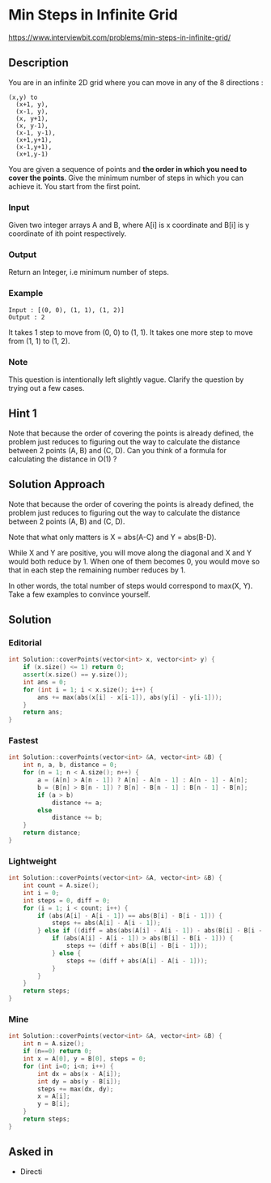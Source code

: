 # Min Steps in Infinite Grid

https://www.interviewbit.com/problems/min-steps-in-infinite-grid/

## Description

You are in an infinite 2D grid where you can move in any of the 8 directions :

```
(x,y) to
  (x+1, y),
  (x-1, y),
  (x, y+1),
  (x, y-1),
  (x-1, y-1),
  (x+1,y+1),
  (x-1,y+1),
  (x+1,y-1)
```

You are given a sequence of points and **the order in which you need to cover the points**.
Give the minimum number of steps in which you can achieve it. You start from the first point.

### Input

Given two integer arrays A and B, where A[i] is x coordinate and B[i] is y coordinate of ith point respectively.

### Output

Return an Integer, i.e minimum number of steps.

### Example

```
Input : [(0, 0), (1, 1), (1, 2)]
Output : 2
```

It takes 1 step to move from (0, 0) to (1, 1). It takes one more step to move from (1, 1) to (1, 2).

### Note

This question is intentionally left slightly vague. Clarify the question by trying out a few cases.

## Hint 1

Note that because the order of covering the points is already defined, the problem just reduces to figuring out the way to calculate the distance between 2 points (A, B) and (C, D).
Can you think of a formula for calculating the distance in O(1) ?

## Solution Approach

Note that because the order of covering the points is already defined, the problem just reduces to figuring out the way to calculate the distance between 2 points (A, B) and (C, D).

Note that what only matters is X = abs(A-C) and Y = abs(B-D).

While X and Y are positive, you will move along the diagonal and X and Y would both reduce by 1. 
When one of them becomes 0, you would move so that in each step the remaining number reduces by 1.

In other words, the total number of steps would correspond to max(X, Y).
Take a few examples to convince yourself.

## Solution

### Editorial
```cpp
int Solution::coverPoints(vector<int> x, vector<int> y) {
    if (x.size() <= 1) return 0;
    assert(x.size() == y.size());
    int ans = 0;
    for (int i = 1; i < x.size(); i++) {
        ans += max(abs(x[i] - x[i-1]), abs(y[i] - y[i-1]));
    }
    return ans;
}
```

### Fastest
```cpp
int Solution::coverPoints(vector<int> &A, vector<int> &B) {
    int n, a, b, distance = 0;
    for (n = 1; n < A.size(); n++) {
        a = (A[n] > A[n - 1]) ? A[n] - A[n - 1] : A[n - 1] - A[n];
        b = (B[n] > B[n - 1]) ? B[n] - B[n - 1] : B[n - 1] - B[n];
        if (a > b)
            distance += a;
        else
            distance += b;
    }
    return distance;
}
```

### Lightweight
```cpp
int Solution::coverPoints(vector<int> &A, vector<int> &B) {
    int count = A.size();
    int i = 0;
    int steps = 0, diff = 0;
    for (i = 1; i < count; i++) {
        if (abs(A[i] - A[i - 1]) == abs(B[i] - B[i - 1])) {
            steps += abs(A[i] - A[i - 1]);
        } else if ((diff = abs(abs(A[i] - A[i - 1]) - abs(B[i] - B[i - 1]))) > 0) {
            if (abs(A[i] - A[i - 1]) > abs(B[i] - B[i - 1])) {
                steps += (diff + abs(B[i] - B[i - 1]));
            } else {
                steps += (diff + abs(A[i] - A[i - 1]));
            }
        }
    }
    return steps;
}
```

### Mine

```cpp
int Solution::coverPoints(vector<int> &A, vector<int> &B) {
    int n = A.size();
    if (n==0) return 0;
    int x = A[0], y = B[0], steps = 0;
    for (int i=0; i<n; i++) {
        int dx = abs(x - A[i]);
        int dy = abs(y - B[i]);
        steps += max(dx, dy);
        x = A[i];
        y = B[i];
    }
    return steps;
}
```

## Asked in

* Directi
